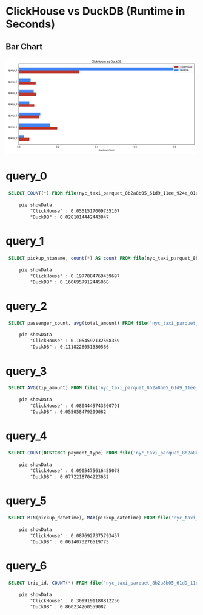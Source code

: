 # ClickHouse vs DuckDB (Runtime in Seconds)

## Bar Chart
![Bar Chart](bar_chart.png)
# query_0
```sql
 SELECT COUNT(*) FROM file(nyc_taxi_parquet_8b2a8b05_61d9_11ee_924e_01a4aa584ed2.parquet);
```

```mermaid
     pie showData
         "ClickHouse" : 0.0551517009735107
         "DuckDB" : 0.0281014442443847
```
# query_1
```sql
 SELECT pickup_ntaname, count(*) AS count FROM file(nyc_taxi_parquet_8b2a8b05_61d9_11ee_924e_01a4aa584ed2.parquet) GROUP BY pickup_ntaname ORDER BY count DESC LIMIT 10;
```

```mermaid
     pie showData
         "ClickHouse" : 0.1977884769439697
         "DuckDB" : 0.1606957912445068
```
# query_2
```sql
 SELECT passenger_count, avg(total_amount) FROM file('nyc_taxi_parquet_8b2a8b05_61d9_11ee_924e_01a4aa584ed2.parquet') GROUP BY passenger_count;
```

```mermaid
     pie showData
         "ClickHouse" : 0.1054592132568359
         "DuckDB" : 0.1118226051330566
```
# query_3
```sql
 SELECT AVG(tip_amount) FROM file('nyc_taxi_parquet_8b2a8b05_61d9_11ee_924e_01a4aa584ed2.parquet');
```

```mermaid
     pie showData
         "ClickHouse" : 0.0804445743560791
         "DuckDB" : 0.055058479309082
```
# query_4
```sql
 SELECT COUNT(DISTINCT payment_type) FROM file('nyc_taxi_parquet_8b2a8b05_61d9_11ee_924e_01a4aa584ed2.parquet');
```

```mermaid
     pie showData
         "ClickHouse" : 0.0905475616455078
         "DuckDB" : 0.0772218704223632
```
# query_5
```sql
 SELECT MIN(pickup_datetime), MAX(pickup_datetime) FROM file('nyc_taxi_parquet_8b2a8b05_61d9_11ee_924e_01a4aa584ed2.parquet');
```

```mermaid
     pie showData
         "ClickHouse" : 0.0876927375793457
         "DuckDB" : 0.0614073276519775
```
# query_6
```sql
 SELECT trip_id, COUNT(*) FROM file('nyc_taxi_parquet_8b2a8b05_61d9_11ee_924e_01a4aa584ed2.parquet') GROUP BY trip_id ORDER BY COUNT(*) DESC LIMIT 10;;
```

```mermaid
     pie showData
         "ClickHouse" : 0.3099191188812256
         "DuckDB" : 0.860234260559082
```
